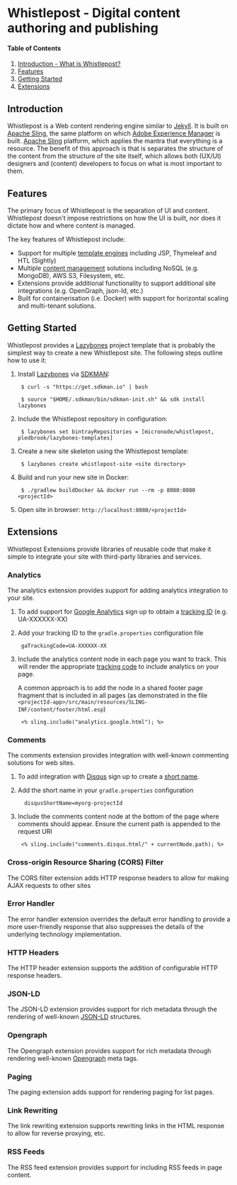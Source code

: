 # Whistlepost - Digital content authoring and publishing

[Apache Sling]: http://sling.apache.org/
[template engines]: https://sling.apache.org/documentation/bundles/scripting.html
[content management]: https://sling.apache.org/documentation/bundles.html#resource-providers

[Jekyll]: https://jekyllrb.com/
[Wordpress]: https://wordpress.org/
[Adobe Experience Manager]: https://docs.adobe.com/

[Webpack]: https://webpack.github.io
[Docker]: https://www.docker.com

[Lazybones]: https://github.com/pledbrook/lazybones
[SDKMAN]: http://sdkman.io/

[Google Analytics]: https://analytics.google.com/analytics
[Disqus]: https://disqus.com
[JSON-LD]: https://json-ld.org
[Opengraph]: http://ogp.me


[Introduction]: #introduction

[Features]: #features

[Getting Started]: #getting-started

[Extensions]: #extensions


#### Table of Contents

1. [Introduction - What is Whistlepost?][Introduction]
2. [Features][Features]
2. [Getting Started][Getting Started]
2. [Extensions][Extensions]

## Introduction

Whistlepost is a Web content rendering engine similar to [Jekyll]. It is built on [Apache Sling], the same platform  on which [Adobe Experience Manager] is built. [Apache Sling] platform, which applies the mantra that everything is a resource.
The benefit of this approach is that is separates the structure of the content from the structure of the site itself, 
which allows both (UX/UI) designers and (content) developers to focus on what is most important to them.

## Features

The primary focus of Whistlepost is the separation of UI and content. Whistlepost doesn't impose restrictions on how the UI is built,
nor does it dictate how and where content is managed.

The key features of Whistlepost include:

* Support for multiple [template engines] including JSP, Thymeleaf and HTL (Sightly)
* Multiple [content management] solutions including NoSQL (e.g. MongoDB), AWS S3, Filesystem, etc.
* Extensions provide additional functionality to support additional site integrations (e.g. OpenGraph, json-ld, etc.)
* Built for containerisation (i.e. Docker) with support for horizontal scaling and multi-tenant solutions.


## Getting Started

Whistlepost provides a [Lazybones] project template that is probably the simplest way to create a new Whistlepost site.
The following steps outline how to use it:

1. Install [Lazybones] via [SDKMAN]:

		$ curl -s "https://get.sdkman.io" | bash
	
		$ source "$HOME/.sdkman/bin/sdkman-init.sh" && sdk install lazybones

1. Include the Whistlepost repository in configuration:

		$ lazybones set bintrayRepositories = [micronode/whistlepost, pledbrook/lazybones-templates]

1. Create a new site skeleton using the Whistlepost template:

		$ lazybones create whistlepost-site <site directory>

1. Build and run your new site in Docker:

		$ ./gradlew buildDocker && docker run --rm -p 8080:8080 <projectId>

1. Open site in browser: `http://localhost:8080/<projectId>`
	  

## Extensions

Whistlepost Extensions provide libraries of reusable code that make it simple to integrate your site with
third-party libraries and services.

### Analytics

The analytics extension provides support for adding analytics integration to your site. 

1. To add support for [Google Analytics] sign up to obtain a [tracking ID](https://support.google.com/analytics/answer/7372977?hl=en) (e.g. UA-XXXXXX-XX)

1. Add your tracking ID to the `gradle.properties` configuration file

		gaTrackingCode=UA-XXXXXX-XX

1. Include the analytics content node in each page you want to track. This will render the appropriate
 [tracking code](https://support.google.com/analytics/answer/6086097?hl=en) to include analytics on your page.
 
	A common approach is to add the node in a shared footer page fragment that is included in all pages
(as demonstrated in the file `<projectId-app>/src/main/resources/SLING-INF/content/footer/html.esp`)

		<% sling.include("analytics.google.html"); %>

### Comments

The comments extension provides integration with well-known commenting solutions for web sites.

1. To add integration with [Disqus] sign up to create a [short name](https://help.disqus.com/customer/portal/articles/466208-what-s-a-shortname-).

1. Add the short name in your `gradle.properties` configuration

		 disqusShortName=myorg-projectId

1. Include the comments content node at the bottom of the page where comments should appear. Ensure the current path
is appended to the request URI

		<% sling.include("comments.disqus.html/" + currentNode.path); %>

### Cross-origin Resource Sharing (CORS) Filter

The CORS filter extension adds HTTP response headers to allow for making AJAX requests to other sites

### Error Handler

The error handler extension overrides the default error handling to provide a more user-friendly response that
also suppresses the details of the underlying technology implementation.

### HTTP Headers

The HTTP header extension supports the addition of configurable HTTP response headers.

### JSON-LD

The JSON-LD extension provides support for rich metadata through the rendering of well-known [JSON-LD] structures.  

### Opengraph

The Opengraph extension provides support for rich metadata through rendering well-known [Opengraph] meta tags.

### Paging

The paging extension adds support for rendering paging for list pages.

### Link Rewriting

The link rewriting extension supports rewriting links in the HTML response to allow for reverse proxying, etc.

### RSS Feeds

The RSS feed extension provides support for including RSS feeds in page content.
		
